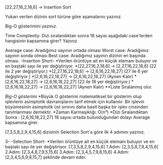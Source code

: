 [22,27,16,2,18,6] -> Insertion Sort

Yukarı verilen dizinin sort türüne göre aşamalarını yazınız.

Big-O gösterimini yazınız.

Time Complexity: Dizi sıralandıktan sonra 18 sayısı aşağıdaki case'lerden hangisinin kapsamına girer? Yazınız

Average case: Aradığımız sayının ortada olması
Worst case: Aradığımız sayının sonda olması
Best case: Aradığımız sayının dizinin en başında olması.
-Insertion Short-
*Verilen örüntüye ait en küçük elemanı buluyor ve en baştaki sayı ile yer değiştiriyor.
*[22,27,16,2,18,6] -> [2,27,16,22,18,6] (22 ile 2 yer değiştiriyor.)
*[2,27,16,22,18,6] -> [2,6,16,22,18,27] (27 ile 6 yer değiştiriyor.)
*[2,6,16,22,18,27] -> [2,6,16,22,18,27] (Aynen Kalır)
*[2,6,16,22,18,27] -> [2,6,16,18,22,27] (22 ile 18 yer değiştiriyor.)
*[2,6,16,18,22,27] -> [2,6,16,18,22,27] (Aynen Kalır) **Liste Sıralanmış olur.

*Big-O gösterimi*
*Büyük O gösterimi matematiksel bir gösterim olup işlevlerin asimptotik davranışlarını tarif etmek için kullanılır. Bir işlevin büyümesinin asimptotik üst sınırını daha basit başka bir işlev cinsinden tanımlanması demektir.
*Zaman Karmaşıklığı: O(n²)
*Dizi Sıralandıktan Sonra : [2,6,16,18,22,27] 18 sayısı ortada bulunduğundan dolayı Average kapsamına girer.

[7,3,5,8,2,9,4,15,6] dizisinin Selection Sort'a göre ilk 4 adımını yazınız.

3-
-Selection Short-
*Verilen örüntüye ait en küçük elemanı buluyor ve en baştaki sayı ile yer değiştiriyor.
        [7,3,5,8,2,9,4,15,6]
1.Adım: [2,3,5,8,7,9,4,15,6]
2.Adım: [2,3,4,8,7,9,5,15,6]
3.Adım: [2,3,4,5,7,9,8,15,6]
4.Adım: [2,3,4,5,6,9,8,15,7] şeklinde devam eder.

